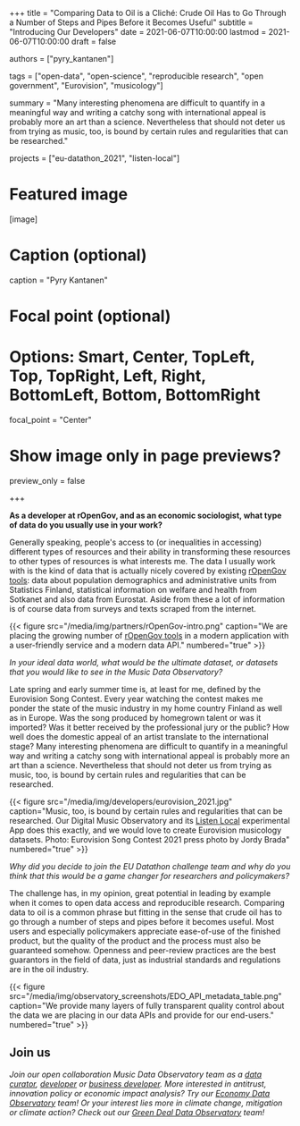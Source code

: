+++
title = "Comparing Data to Oil is a Cliché: Crude Oil Has to Go Through a Number of Steps and Pipes Before it Becomes Useful"
subtitle = "Introducing Our Developers"
date = 2021-06-07T10:00:00
lastmod = 2021-06-07T10:00:00
draft = false

authors = ["pyry_kantanen"]

tags = ["open-data", "open-science", "reproducible research", "open government", "Eurovision", "musicology"]

summary = "Many interesting phenomena are difficult to quantify in a meaningful way and writing a catchy song with international appeal is probably more an art than a science. Nevertheless that should not deter us from trying as music, too, is bound by certain rules and regularities that can be researched."

projects = ["eu-datathon_2021", "listen-local"]

# Featured image
[image]
  # Caption (optional)
  caption = "Pyry Kantanen"

  # Focal point (optional)
  # Options: Smart, Center, TopLeft, Top, TopRight, Left, Right, BottomLeft, Bottom, BottomRight
  focal_point = "Center"

  # Show image only in page previews?
  preview_only = false

+++

**As a developer at rOpenGov, and as an economic sociologist, what type of data do you usually use in your work?**

Generally speaking, people's access to (or inequalities in accessing) different types of resources and their ability in transforming these resources to other types of resources is what interests me. The data I usually work with is the kind of data that is actually nicely covered by existing [rOpenGov tools](http://ropengov.org/projects/): data about population demographics and administrative units from Statistics Finland, statistical information on welfare and health from Sotkanet and also data from Eurostat. Aside from these a lot of information is of course data from surveys and texts scraped from the internet.

{{< figure src="/media/img/partners/rOpenGov-intro.png" caption="We are placing the growing number of [rOpenGov tools](http://ropengov.org/projects/) in a modern application with a user-friendly service and a modern data API." numbered="true" >}}

*In your ideal data world, what would be the ultimate dataset, or datasets that you would like to see in the Music Data Observatory?*

Late spring and early summer time is, at least for me, defined by the Eurovision Song Contest. Every year watching the contest makes me ponder the state of the music industry in my home country Finland as well as in Europe. Was the song produced by homegrown talent or was it imported? Was it better received by the professional jury or the public? How well does the domestic appeal of an artist translate to the international stage? Many interesting phenomena are difficult to quantify in a meaningful way and writing a catchy song with international appeal is probably more an art than a science. Nevertheless that should not deter us from trying as music, too, is bound by certain rules and regularities that can be researched.

{{< figure src="/media/img/developers/eurovision_2021.jpg" caption="Music, too, is bound by certain rules and regularities that can be researched. Our Digital Music Observatory and its [Listen Local](https://listenlocal.community/) experimental App does this exactly, and we would love to create Eurovision musicology datasets. Photo: Eurovision Song Contest 2021 press photo by Jordy Brada" numbered="true" >}}

*Why did you decide to join the EU Datathon challenge team and why do you think that this would be a game changer for researchers and policymakers?*

The challenge has, in my opinion, great potential in leading by example when it comes to open data access and reproducible research. Comparing data to oil is a common phrase but fitting in the sense that crude oil has to go through a number of steps and pipes before it becomes useful. Most users and especially policymakers appreciate ease-of-use of the finished product, but the quality of the product and the process must also be guaranteed somehow. Openness and peer-review practices are the best guarantors in the field of data, just as industrial standards and regulations are in the oil industry.

{{< figure src="/media/img/observatory_screenshots/EDO_API_metadata_table.png" caption="We provide many layers of fully transparent quality control about the data we are placing in our data APIs and provide for our end-users." numbered="true" >}}

## Join us

*Join our open collaboration Music Data Observatory team as a [data curator](/authors/curator), [developer](/authors/developer) or [business developer](/authors/team). More interested in antitrust, innovation policy or economic impact analysis? Try our [Economy Data Observatory](https://economy.dataobservatory.eu/#contributors) team! Or your interest lies more in climate change, mitigation or climate action? Check out our [Green Deal Data Observatory](https://greendeal.dataobservatory.eu/#contributors) team!*
